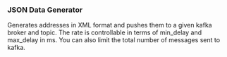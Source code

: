### JSON Data Generator

Generates addresses in XML format and pushes them to a given kafka broker and topic.
The rate is controllable in terms of min_delay and max_delay in ms.
You can also limit the total number of messages sent to kafka.

